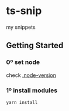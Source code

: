 # ts-snip
my snippets

## Getting Started
### 0º set node
check [.node-version](./.node-version)

### 1º install modules
```shell
yarn install
```
